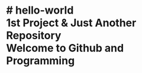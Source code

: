 <h1># hello-world<h/1>
<br>
    1st Project &amp; Just Another Repository 
<br>
    Welcome to Github and Programming 
